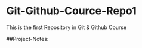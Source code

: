 # Git-Github-Cource-Repo1
This is the first Repository in Git &amp; Github Course

##Project-Notes: 

